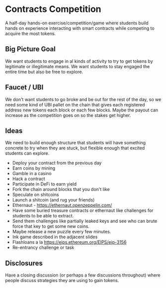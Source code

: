 # Contracts Competition

A half-day hands-on exercise/competition/game where students build hands on experience interacting with smart contracts while competing to acquire the most tokens.

## Big Picture Goal

We want students to engage in al kinds of activity to try to get tokens by legitimate or illegitimate means.
We want students to stay engaged the entire time but also be free to explore.

## Faucet / UBI

We don't want students to go broke and be out for the rest of the day, so we need some kind of UBI pallet on the chain that gives each registered address new tokens each block or each few blocks.
Maybe the payout can increase as the competition goes on so the stakes get higher.

## Ideas

We need to build enough structure that students will have something concrete to try when they are stuck, but flexible enough that excited students can explore.

* Deploy your contract from the previous day
* Earn coins by mining
* Gamble in a casino
* Hack a contract
* Participate in DeFi to earn yield
* Fork the chain around blocks that you don't like
* Speculate on shitcoins
* Launch a shitcoin (and rug your friends)
* Ethernaut - https://ethernaut.openzeppelin.com/
* Have some buried treasure contracts or ethernaut like challenges for students to be able to extract.
* Send them challenges like partially leaked keys and see who can brute force that key to get some new coins.
* Maybe release a new puzzle every few minutes.
* Ink game described in the adjacent slides
* Flashloans a la https://eips.ethereum.org/EIPS/eip-3156
* Re-entrancy challenge or task

## Disclosures

Have a closing discussion (or perhaps a few discussions throughout) where people discuss strategies they are using to gain tokens.